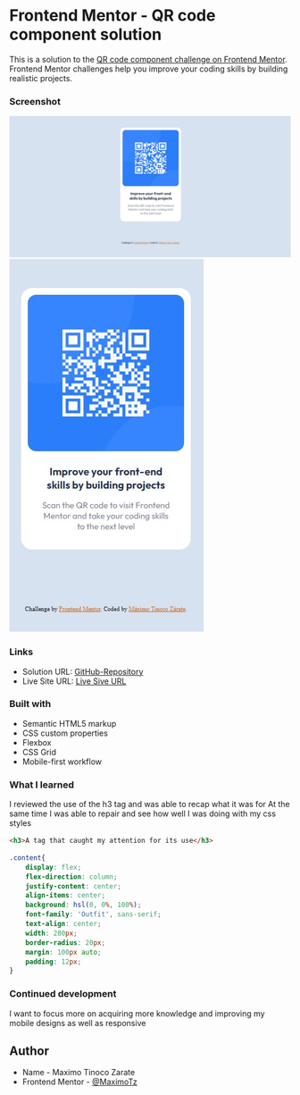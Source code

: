 # Frontend Mentor - QR code component solution

This is a solution to the [QR code component challenge on Frontend Mentor](https://www.frontendmentor.io/challenges/qr-code-component-iux_sIO_H). Frontend Mentor challenges help you improve your coding skills by building realistic projects. 

### Screenshot

![](./images/desktop.jpg)
![](./images/movil.jpg)


### Links

- Solution URL: [GitHub-Repository](https://github.com/MaximoTz/Development-of-a-QR-code--Challenge)
- Live Site URL: [Live Sive URL](https://codeqr-public.netlify.app/)


### Built with

- Semantic HTML5 markup
- CSS custom properties
- Flexbox
- CSS Grid
- Mobile-first workflow


### What I learned

I reviewed the use of the h3 tag and was able to recap what it was for
At the same time I was able to repair and see how well I was doing with my css styles

```html
<h3>A tag that caught my attention for its use</h3>
```
```css
.content{
    display: flex;
    flex-direction: column;
    justify-content: center;
    align-items: center;
    background: hsl(0, 0%, 100%);
    font-family: 'Outfit', sans-serif;
    text-align: center;
    width: 280px;
    border-radius: 20px;
    margin: 100px auto;
    padding: 12px;
}
```


### Continued development

I want to focus more on acquiring more knowledge and improving my mobile designs as well as responsive

## Author

- Name - Maximo Tinoco Zarate
- Frontend Mentor - [@MaximoTz](https://www.frontendmentor.io/profile/MaximoTz)


